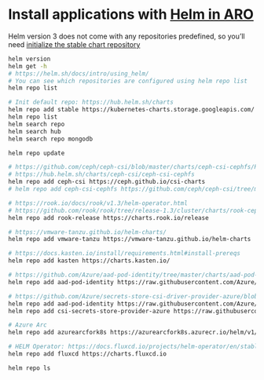 # Install applications with [Helm in ARO](https://docs.openshift.com/aro/4/cli_reference/helm_cli/getting-started-with-helm-on-openshift-container-platform.html)

Helm version 3 does not come with any repositories predefined, so you’ll need [initialize the stable chart repository](https://v3.helm.sh/docs/intro/quickstart/#initialize-a-helm-chart-repository)

```sh
helm version
helm get -h
# https://helm.sh/docs/intro/using_helm/
# You can see which repositories are configured using helm repo list
helm repo list

# Init default repo: https://hub.helm.sh/charts
helm repo add stable https://kubernetes-charts.storage.googleapis.com/
helm repo list
helm search repo
helm search hub
helm search repo mongodb

helm repo update

# https://github.com/ceph/ceph-csi/blob/master/charts/ceph-csi-cephfs/README.md
# https://hub.helm.sh/charts/ceph-csi/ceph-csi-cephfs
helm repo add ceph-csi https://ceph.github.io/csi-charts
# helm repo add ceph-csi-cephfs https://github.com/ceph/ceph-csi/tree/master/charts/ceph-csi-cephfs

# https://rook.io/docs/rook/v1.3/helm-operator.html
# https://github.com/rook/rook/tree/release-1.3/cluster/charts/rook-ceph
helm repo add rook-release https://charts.rook.io/release

# https://vmware-tanzu.github.io/helm-charts/
helm repo add vmware-tanzu https://vmware-tanzu.github.io/helm-charts

# https://docs.kasten.io/install/requirements.html#install-prereqs
helm repo add kasten https://charts.kasten.io/

# https://github.com/Azure/aad-pod-identity/tree/master/charts/aad-pod-identity
helm repo add aad-pod-identity https://raw.githubusercontent.com/Azure/aad-pod-identity/master/charts

# https://github.com/Azure/secrets-store-csi-driver-provider-azure/blob/master/charts/csi-secrets-store-provider-azure/README.md
helm repo add aad-pod-identity https://raw.githubusercontent.com/Azure/aad-pod-identity/master/charts
helm repo add csi-secrets-store-provider-azure https://raw.githubusercontent.com/Azure/secrets-store-csi-driver-provider-azure/master/charts

# Azure Arc
helm repo add azurearcfork8s https://azurearcfork8s.azurecr.io/helm/v1/repo

# HELM Operator: https://docs.fluxcd.io/projects/helm-operator/en/stable/references/chart/#installation
helm repo add fluxcd https://charts.fluxcd.io

helm repo ls
```